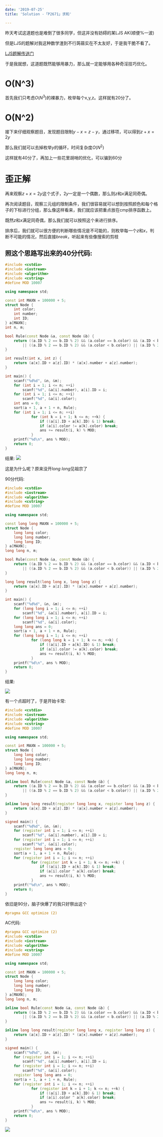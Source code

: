 ```yaml
---
date: '2019-07-25'
title: 'Solution -「P2671」求和'

---
```


昨天考试这道题也是难倒了很多同学，但这并没有妨碍的某LJS AK(顺便%一波)

但是LJS的题解对我这种数学渣到不行蒟蒻实在不太友好，于是我干脆不看了。

[LJS题解传送门](http://61.186.173.89:1024/article/253)

于是我就想，这道题既然能够用暴力，那么就一定能够用各种奇淫技巧优化。

# O(N^3)

首先我们只考虑$O(N^3)$的裸暴力，枚举每个x,y,z。这样就有20分了。

# O(N^2)

接下来仔细观察题目，发现题目限制$y-x=z-y$，通过移项，可以得到$z+x=2y$

那么我们就可以去掉枚举$y$的循环，时间复杂度$O(N^2)$

这样就有40分了，再加上一些花里胡哨的优化，可以骗到60分

# 歪正解

再来观察$z+x=2y$这个式子，$2y$一定是一个偶数，那么则$z$和$x$满足同奇偶。

再次阅读题目，观察三元组的限制条件，我们很容易就可以想到按照颜色和每个格子的下标进行分组，那么像这样看来，我们就应该把重点放在cmp排序函数上。

既然$z$和$x$满足同奇偶，那么我们就可以按照这个来进行排序。

排序后，我们就可以很方便的判断哪些情况是不可能的，则枚举每一个$z$和$x$，判断不可能的情况，然后直接$break$，听起来有些像搜索的剪枝

## 照这个思路写出来的40分代码:

```cpp
#include <cstdio>
#include <iostream>
#include <algorithm>
#include <cstring>
#define MOD 10007

using namespace std;

const int MAXN = 100000 + 5;
struct Node {
	int color;
	int number;
	int ID;
} a[MAXN];
int n, m;

bool Rule(const Node &a, const Node &b) {
	return ((a.ID % 2 == b.ID % 2) && (a.color == b.color) && (a.ID < b.ID)) 
		|| ((a.ID % 2 == b.ID % 2) && (a.color < b.color)) || (a.ID % 2 < b.ID % 2);
}

int result(int x, int z) {
	return (a[x].ID + a[z].ID) * (a[x].number + a[z].number);
}

int main() {
	scanf("%d%d", &n, &m);
	for (int i = 1; i <= n; ++i)
		scanf("%d", &a[i].number), a[i].ID = i;
	for (int i = 1; i <= n; ++i)
		scanf("%d", &a[i].color);
	int ans = 0;
	sort(a + 1, a + 1 + n, Rule);
	for (int i = 1; i <= n; ++i)
			for (int k = i + 1; k <= n; ++k) {
				if ((a[i].ID + a[k].ID) & 1) break;
				if (a[i].color != a[k].color) break; 
				ans += result(i, k) % MOD;
			}
	printf("%d\n", ans % MOD);
	return 0;
}
```

结果:
![](https://i.loli.net/2019/07/23/5d36530d59c3c82269.png)

这是为什么呢？原来没开$long$ $long$见祖宗了

90分代码:

```cpp
#include <cstdio>
#include <iostream>
#include <algorithm>
#include <cstring>
#define MOD 10007

using namespace std;

const long long MAXN = 100000 + 5;
struct Node {
	long long color;
	long long number;
	long long ID;
} a[MAXN];
long long n, m;

bool Rule(const Node &a, const Node &b) {
	return ((a.ID % 2 == b.ID % 2) && (a.color == b.color) && (a.ID < b.ID)) 
		|| ((a.ID % 2 == b.ID % 2) && (a.color < b.color)) || (a.ID % 2 < b.ID % 2);
}

long long result(long long x, long long z) {
	return (a[x].ID + a[z].ID) * (a[x].number + a[z].number);
}

int main() {
	scanf("%d%d", &n, &m);
	for (long long i = 1; i <= n; ++i)
		scanf("%d", &a[i].number), a[i].ID = i;
	for (long long i = 1; i <= n; ++i)
		scanf("%d", &a[i].color);
	long long ans = 0;
	sort(a + 1, a + 1 + n, Rule);
	for (long long i = 1; i <= n; ++i)
			for (long long k = i + 1; k <= n; ++k) {
				if ((a[i].ID + a[k].ID) & 1) break;
				if (a[i].color != a[k].color) break; 
				ans += result(i, k) % MOD;
			}
	printf("%d\n", ans % MOD);
	return 0;
}
```

结果:

![](https://i.loli.net/2019/07/23/5d36530d6c6cc42741.png)

有一个点超时了，于是开始卡常:

```cpp
#include <cstdio>
#include <iostream>
#include <algorithm>
#include <cstring>
#define MOD 10007

using namespace std;

const int MAXN = 100000 + 5;
struct Node {
	long long color;
	long long number;
	long long ID;
} a[MAXN];
long long n, m;

inline bool Rule(const Node &a, const Node &b) {
	return ((a.ID % 2 == b.ID % 2) && (a.color == b.color) && (a.ID < b.ID)) 
		|| ((a.ID % 2 == b.ID % 2) && (a.color < b.color)) || (a.ID % 2 < b.ID % 2);
}

inline long long result(register long long x, register long long z) {
	return (a[x].ID + a[z].ID) * (a[x].number + a[z].number);
}

signed main() {
	scanf("%d%d", &n, &m);
	for (register int i = 1; i <= n; ++i)
		scanf("%d", &a[i].number), a[i].ID = i;
	for (register int i = 1; i <= n; ++i)
		scanf("%d", &a[i].color);
	register long long ans = 0;
	sort(a + 1, a + 1 + n, Rule);
	for (register int i = 1; i <= n; ++i)
			for (register int k = i + 1; k <= n; ++k) {
				if ((a[i].ID + a[k].ID) & 1) break;
				if (a[i].color ^ a[k].color) break; 
				ans += result(i, k) % MOD;
			}
	printf("%d\n", ans % MOD);
	return 0;
}
```

依旧是90分，脑子快爆了的我只好祭出这个

```cpp
#pragma GCC optimize (2)
```

AC代码:

```cpp
#pragma GCC optimize (2)
#include <cstdio>
#include <iostream>
#include <algorithm>
#include <cstring>
#define MOD 10007

using namespace std;

const int MAXN = 100000 + 5;
struct Node {
	long long color;
	long long number;
	long long ID;
} a[MAXN];
long long n, m;

inline bool Rule(const Node &a, const Node &b) {
	return ((a.ID % 2 == b.ID % 2) && (a.color == b.color) && (a.ID < b.ID)) 
		|| ((a.ID % 2 == b.ID % 2) && (a.color < b.color)) || (a.ID % 2 < b.ID % 2);
}

inline long long result(register long long x, register long long z) {
	return (a[x].ID + a[z].ID) * (a[x].number + a[z].number);
}

signed main() {
	scanf("%d%d", &n, &m);
	for (register int i = 1; i <= n; ++i)
		scanf("%d", &a[i].number), a[i].ID = i;
	for (register int i = 1; i <= n; ++i)
		scanf("%d", &a[i].color);
	register long long ans = 0;
	sort(a + 1, a + 1 + n, Rule);
	for (register int i = 1; i <= n; ++i)
			for (register int k = i + 1; k <= n; ++k) {
				if ((a[i].ID + a[k].ID) & 1) break;
				if (a[i].color ^ a[k].color) break; 
				ans += result(i, k) % MOD;
			}
	printf("%d\n", ans % MOD);
	return 0;
}
```

![](https://i.loli.net/2019/07/23/5d36530d6cc2083763.png)